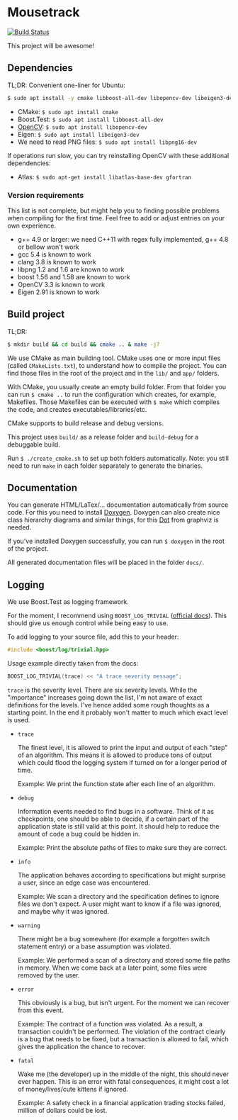 # Mousetrack

[![Build Status](https://travis-ci.org/Fluci/mousetrack.svg?branch=master)](https://travis-ci.org/Fluci/mousetrack)

This project will be awesome!

## Dependencies

TL;DR: Convenient one-liner for Ubuntu:
``` bash
$ sudo apt install -y cmake libboost-all-dev libopencv-dev libeigen3-dev libpng16-dev
```

- CMake: `$ sudo apt install cmake`
- Boost.Test: `$ sudo apt install libboost-all-dev`
- [OpenCV](https://docs.opencv.org/trunk/d7/d9f/tutorial_linux_install.html): `$ sudo apt install libopencv-dev`
- Eigen: `$ sudo apt install libeigen3-dev`
- We need to read PNG files: `$ sudo apt install libpng16-dev`


If operations run slow, you can try reinstalling OpenCV with these additional dependencies:
- Atlas: `$ sudo apt-get install libatlas-base-dev gfortran`

### Version requirements

This list is not complete, but might help you to finding possible problems when compiling for the first time.
Feel free to add or adjust entries on your own experience.

- g++ 4.9 or larger: we need C++11 with regex fully implemented, g++ 4.8 or bellow won't work
- gcc 5.4 is known to work
- clang 3.8 is known to work
- libpng 1.2 and 1.6 are known to work
- boost 1.56 and 1.58 are known to work
- OpenCV 3.3 is known to work
- Eigen 2.91 is known to work

## Build project

TL;DR:
``` bash
$ mkdir build && cd build && cmake .. & make -j7
```

We use CMake as main building tool. CMake uses one or more input files (called `CMakeLists.txt`), to understand how to compile the project.
You can find those files in the root of the project and in the `lib/` and `app/` folders.

With CMake, you usually create an empty build folder. From that folder you can run `$ cmake ..` to run the configuration which creates, for example, Makefiles.
Those Makefiles can be executed with `$ make` which compiles the code, and creates executables/libraries/etc.

CMake supports to build release and debug versions.

This project uses `build/` as a release folder and `build-debug` for a debuggable build.

Run `$ ./create_cmake.sh` to set up both folders automatically. Note: you still need to run `make` in each folder separately to generate the binaries.


## Documentation

You can generate HTML/LaTex/... documentation automatically from source code.
For this you need to install [Doxygen](http://www.stack.nl/~dimitri/doxygen/).
Doxygen can also create nice class hierarchy diagrams and similar things, for this [Dot](http://www.graphviz.org/download/) from graphviz is needed.

If you've installed Doxygen successfully, you can run `$ doxygen` in the root of the project.

All generated documentation files will be placed in the folder `docs/`.

## Logging

We use Boost.Test as logging framework.

For the moment, I recommend using `BOOST_LOG_TRIVIAL` ([official docs](http://www.boost.org/doc/libs/1_66_0/libs/log/doc/html/log/tutorial.html)). This should give us enough control while being easy to use.

To add logging to your source file, add this to your header:

``` C++
#include <boost/log/trivial.hpp>
```

Usage example directly taken from the docs:

``` C++
BOOST_LOG_TRIVIAL(trace) << "A trace severity message";
```

`trace` is the severity level. There are six severity levels. While the "importance" increases going down the list, I'm not aware of exact definitions for the levels. I've hence added some rough thoughts as a starting point. In the end it probably won't matter to much which exact level is used.

- `trace`

    The finest level, it is allowed to print the input and output of each "step" of an algorithm.
    This means it is allowed to produce tons of output which could flood the logging system if turned on for a longer period of time.

    Example: We print the function state after each line of an algorithm.

- `debug`

    Information events needed to find bugs in a software.
    Think of it as checkpoints, one should be able to decide, if a certain part of the application state is still valid at this point. It should help to reduce the amount of code a bug could be hidden in.

    Example: Print the absolute paths of files to make sure they are correct.

- `info`

    The application behaves according to specifications but might surprise a user, since an edge case was encountered.

    Example: We scan a directory and the specification defines to ignore files we don't expect.
    A user might want to know if a file was ignored, and maybe why it was ignored.

- `warning`

    There might be a bug somewhere (for example a forgotten switch statement entry) or a base assumption was violated.

    Example: We performed a scan of a directory and stored some file paths in memory.
    When we come back at a later point, some files were removed by the user.

- `error`

    This obviously is a bug, but isn't urgent. For the moment we can recover from this event.

    Example: The contract of a function was violated.
    As a result, a transaction couldn't be performed.
    The violation of the contract clearly is a bug that needs to be fixed, but a transaction is allowed to fail, which gives the application the chance to recover.

- `fatal`

    Wake me (the developer) up in the middle of the night, this should never ever happen.
    This is an error with fatal consequences, it might cost a lot of money/lives/cute kittens if ignored.

    Example: A safety check in a financial application trading stocks failed, million of dollars could be lost.

